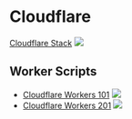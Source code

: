 # Cloudflare

[Cloudflare Stack](https://www.youtube.com/watch?v=FH5-m0aiO5g) ![](../../foreign.png)

## Worker Scripts

* [Cloudflare Workers 101](https://www.youtube.com/watch?v=H7Qe96fqg1M) ![](../../foreign.png)
* [Cloudflare Workers 201](https://www.youtube.com/watch?v=QTsaAhFvX9o) ![](../../foreign.png)
